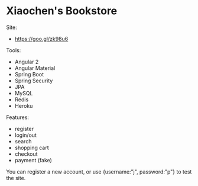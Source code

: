 # Xiaochen's Bookstore

Site:

  - https://goo.gl/zk98u6
  
  
Tools: 
  
  - Angular 2
  - Angular Material
  - Spring Boot 
  - Spring Security
  - JPA
  - MySQL
  - Redis
  - Heroku


Features: 
  
  - register
  - login/out
  - search 
  - shopping cart
  - checkout
  - payment (fake)
  
  
  
You can register a new account, or use {username:"j", password:"p"} to test the site. 

  
